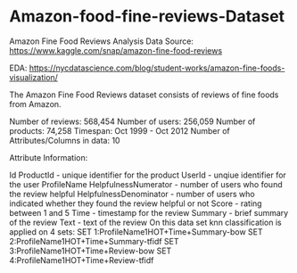 # Amazon-food-fine-reviews-Dataset
Amazon Fine Food Reviews Analysis
Data Source: https://www.kaggle.com/snap/amazon-fine-food-reviews 

EDA: https://nycdatascience.com/blog/student-works/amazon-fine-foods-visualization/

The Amazon Fine Food Reviews dataset consists of reviews of fine foods from Amazon.

Number of reviews: 568,454
Number of users: 256,059
Number of products: 74,258
Timespan: Oct 1999 - Oct 2012
Number of Attributes/Columns in data: 10

Attribute Information:

Id
ProductId - unique identifier for the product
UserId - unqiue identifier for the user
ProfileName
HelpfulnessNumerator - number of users who found the review helpful
HelpfulnessDenominator - number of users who indicated whether they found the review helpful or not
Score - rating between 1 and 5
Time - timestamp for the review
Summary - brief summary of the review
Text - text of the review
On this data set knn classification is applied on 4 sets:
SET 1:ProfileName1HOT+Time+Summary-bow
SET 2:ProfileName1HOT+Time+Summary-tfidf
SET 3:ProfileName1HOT+Time+Review-bow
SET 4:ProfileName1HOT+Time+Review-tfidf
